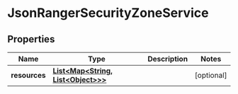 
# JsonRangerSecurityZoneService

## Properties
Name | Type | Description | Notes
------------ | ------------- | ------------- | -------------
**resources** | [**List&lt;Map&lt;String, List&lt;Object&gt;&gt;&gt;**](Map.md) |  |  [optional]



